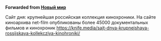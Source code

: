 **Forwarded from [Новый мир](https://t.me/nmir1925/6857)**

Сайт дня: крупнейшая российская коллекция кинохроники. На сайте киноархива net-film опубликованы более 45000 документальных фильмов и кинохроник https://knife.media/sajt-dnya-krupnejshaya-rossijskaya-kollekcziya-kinohroniki/